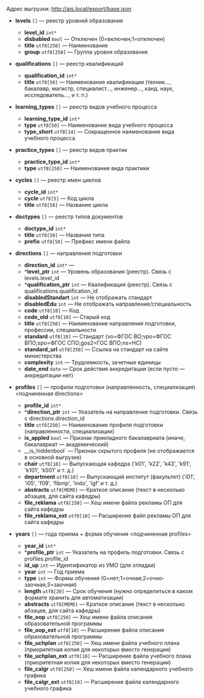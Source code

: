 Адрес выгрузки: http://ais.local/export/base.json

- __levels__ `[]` — реестр уровней образования
  - __level_id__ `int*`
  - __disbabled__ `bool` — Отключен (0=включен;1=отключен)
  - __title__ `utf8[250]` — Наименование
  - __group__ `utf8[250]` — Группа уровня образования

- __qualifications__ `[]` — реестр квалификаций
  - __qualification_id__ `int*`
  - __title__ `utf8[50]` — Наименование квалификации (техник..., бакалавр, магистр, специалист..., инженер..., канд. наук, исследователь..., и т. п.)

- __learning_types__ `[]` — реестр видов учебного процесса
  - __learning_type_id__ `int*`
  - __type__ `utf8[50]` — Наименование вида учебного процесса
  - __type_short__ `utf8[14]` — Сокращенное наименование вида учебного процесса

- __practice_types__ `[]` — реестр видов практик
  - __practice_type_id__ `int*`
  - __type__ `utf8[250]` — Наименование вида практики

- __cycles__ `[]` — реестр имен циклов
  - __cycle_id__ `int*`
  - __cycle__ `utf8[5]` — Код цикла
  - __title__ `utf8[50]` — Название цикла

- __doctypes__ `[]` — реестр типов документов
  - __doctype_id__ `int*`
  - __title__ `utf8[50]` — Название типа
  - __prefix__ `utf8[50]` — Префикс имени файла

- __directions__ `[]` — направления подготовки
  - __direction_id__ `int*` — 
  - __^level_ptr__ `int` — Уровень образования (реестр). Связь с levels.level_id
  - __^qualification_ptr__ `int` — Квалификация (реестр). Связь с qualifications.qualification_id
  - __disabledStandart__ `int` — Не отображать стандарт
  - __disabledEdu__ `int` — Не отображать направление/специальность
  - __code__ `utf8[10]` — Код
  - __code_old__ `utf8[10]` — Старый код
  - __title__ `utf8[250]` — Наименование направления подготовки, профессии, специальности
  - __standard__ `utf8[10]` — Стандарт (vo=ФГОС ВО;vpo=ФГОС ВПО;spo=ФГОС СПО;gos2=ГОС ВПО;ns=НС)
  - __standard_url__ `utf8[250]` — Ссылка на стандарт на сайте министерства
  - __complexity__ `int` — Трудоемкость, зачетные единицы
  - __date_end__ `date` — Срок действия аккредитации (если пусто — аккредитации нет)

- __profiles__ `[]` — профили подготовки (направленность, специализация) <подчиненная directions>
  - __profile_id__ `int*`
  - __^direction_ptr__ `int` — Указатель на направление подготовки. Связь с directions.direction_id
  - __title__ `utf8[250]` — Наименование профиля подготовки (направленности, специализации)
  - __is_appled__ `bool` — Признак прикладного бакалавриата (иначе, бакалавриат — академический)
  - __is_hiddenbool` — Признак скрытого профиля (не отображается в основной выгрузке)
  - __chair__ `utf8[10]` — Выпускающая кафедра ('k01', 'k22', 'k43', 'k91', 'k101', 'k501' и т. д.)
  - __department__ `utf8[10]` — Выпускающий институт (факультет) ('i01', 'i05', 'f09', 'fibmp', 'indo', 'igf' и т. д.)
  - __abstracts__ `utf8[MEMO]` — Краткое описание (текст в несколько абзацев, для сайта кафедры)
  - __file_reklama__ `utf8[250]` — Хеш имени файла рекламы ОП для сайта кафедры
  - __file_reklama_ext__ `utf8[10]` — Расширение файл рекламы ОП для сайта кафедры

- __years__ `[]` — года приема + форма обучения <подчиненная profiles>
  - __year_id__ `int*`
  - __^profile_ptr__ `int` — Указатель на профиль подготовки. Связь с profiles.profile_id
  - __id_up__ `int` — Идентификатор из УМО (для отладки)
  - __year__ `int` — Год приема
  - __type__ `int` — Формы обучения (0=нет;1=очная;2=очно-заочная;3=заочная)
  - __length__ `utf8[20]` — Срок обучения (нужно определиться в каком формате хранить для автоматизации)
  - __abstracts__ `utf8[MEMO]` — Краткое описание (текст в несколько абзацев, для сайта кафедры)
  - __file_oop__ `utf8[250]` — Хеш имени файла описания образовательной программы
  - __file_oop_ext__ `utf8[10]` — Расширение файла описания образовательной программы
  - __file_uchplan__ `utf8[250]` — Хеш имени файла учебного плана (приоритетная копия для некоторых вместо генерации)
  - __file_uchplan_ext__ `utf8[10]` — Расширение файла учебного плана (приоритетная копия для некоторых вместо генерации)
  - __file_calgr__ `utf8[250]` — Хеш имени файла календарного учебного графика
  - __file_calgr_ext__ `utf8[10]` — Расширение файла календарного учебного графика
